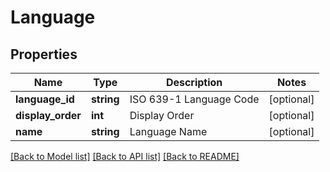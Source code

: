 # Language

## Properties
Name | Type | Description | Notes
------------ | ------------- | ------------- | -------------
**language_id** | **string** | ISO 639-1 Language Code | [optional] 
**display_order** | **int** | Display Order | [optional] 
**name** | **string** | Language Name | [optional] 

[[Back to Model list]](../README.md#documentation-for-models) [[Back to API list]](../README.md#documentation-for-api-endpoints) [[Back to README]](../README.md)


